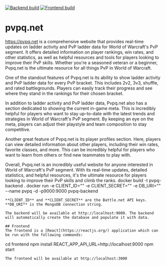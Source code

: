 [![Backend build](https://github.com/Sammers21/pvpqnet/actions/workflows/backend-build.yml/badge.svg)](https://github.com/Sammers21/pvpqnet/actions/workflows/backend-build.yml)
[![Frontend build](https://github.com/Sammers21/pvpqnet/actions/workflows/frontend-build.yml/badge.svg)](https://github.com/Sammers21/pvpqnet/actions/workflows/frontend-build.yml)
# pvpq.net
https://pvpq.net is a comprehensive website that provides real-time updates on ladder activity and PvP ladder data for World of Warcraft's PvP segment. It offers detailed information on player rankings, win rates, and other statistics, as well as helpful resources and tools for players looking to improve their PvP skills. Whether you're a seasoned veteran or a beginner, Pvpq.net is the ultimate resource for all things PvP in World of Warcraft.

One of the standout features of Pvpq.net is its ability to show ladder activity and PvP ladder data for every PvP bracket. This includes 2v2, 3v3, shuffle, and rated battlegrounds. Players can easily track their progress and see where they stand in the rankings for their chosen bracket.

In addition to ladder activity and PvP ladder data, Pvpq.net also has a section dedicated to showing the current in-game meta. This is incredibly helpful for players who want to stay up-to-date with the latest trends and strategies in World of Warcraft's PvP segment. By keeping an eye on the meta, players can adjust their playstyle and team composition to stay competitive.

Another great feature of Pvpq.net is its player profiles section. Here, players can view detailed information about other players, including their win rates, favorite classes, and more. This can be incredibly helpful for players who want to learn from others or find new teammates to play with.

Overall, Pvpq.net is an incredibly useful website for anyone interested in World of Warcraft's PvP segment. With its real-time updates, detailed statistics, and helpful resources, it's the ultimate resource for players looking to improve their PvP skills and climb the ranks.
docker build -t pvpq-backend .
docker run  -e CLIENT_ID="" -e CLIENT_SECRET="" -e DB_URI="" --name pvpq -d -p9000:9000 pvpq-backend
```
**CLIENT_ID** and **CLIENT_SECRET** are the Battle.net API keys. **DB_URI** is the MongoDB connection string.

The backend will be available at http://localhost:9000. The backend will automatically create the database and populate it with data.

## Frontend
The frontend is a [React](https://reactjs.org/) application which can be run with the following commands:
```
cd frontend
npm install
REACT_APP_API_URL=http://localhost:9000 npm start
```
The frontend will be available at http://localhost:3000
